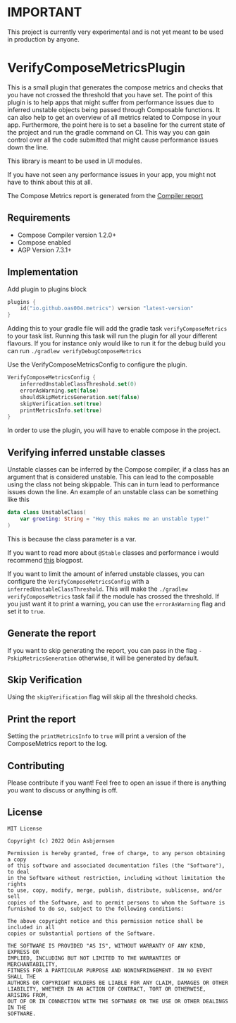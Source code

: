 # IMPORTANT
This project is currently very experimental and is not yet meant to be used in production by anyone.

# VerifyComposeMetricsPlugin

This is a small plugin that generates the compose metrics and checks that you have not crossed the threshold that you have set.
The point of this plugin is to help apps that might suffer from performance issues due to inferred unstable objects being passed through 
Composable functions. It can also help to get an overview of all metrics related to Compose in your app. Furthermore, the point here is to set
a baseline for the current state of the project and run the gradle command on CI. This way you can gain control over all the code submitted that 
might cause performance issues down the line.

This library is meant to be used in UI modules.

If you have not seen any performance issues in your app, you might not have to think about this at all.

The Compose Metrics report is generated from the [Compiler report](https://github.com/androidx/androidx/blob/androidx-main/compose/compiler/design/compiler-metrics.md)

## Requirements

 - Compose Compiler version 1.2.0+
 - Compose enabled
 - AGP Version 7.3.1+

## Implementation

Add plugin to plugins block 

```kt
plugins {
    id("io.github.oas004.metrics") version "latest-version"
}
```
Adding this to your gradle file will add the gradle task `verifyComposeMetrics` to your task list. Running this task
will run the plugin for all your different flavours. If you for instance only would like to run it for the debug build you can run `./gradlew verifyDebugComposeMetrics`

Use the VerifyComposeMetricsConfig to configure the plugin.

```kt
VerifyComposeMetricsConfig {
    inferredUnstableClassThreshold.set(0)
    errorAsWarning.set(false)
    shouldSkipMetricsGeneration.set(false)
    skipVerification.set(true)
    printMetricsInfo.set(true)
}

```

In order to use the plugin, you will have to enable compose in the project.

## Verifying inferred unstable classes

Unstable classes can be inferred by the Compose compiler, if a class has an argument that is considered unstable. This can lead to the composable using
the class not being skippable. This can in turn lead to performance issues down the line.
An example of an unstable class can be something like this 

```kt
data class UnstableClass(
    var greeting: String = "Hey this makes me an unstable type!"
)
```

This is because the class parameter is a var.

If you want to read more about `@Stable` classes and performance i would recommend [this](https://medium.com/androiddevelopers/jetpack-compose-stability-explained-79c10db270c8) blogpost.

If you want to limit the amount of inferred unstable classes, you can configure the `VerifyComposeMetricsConfig` with a `inferredUnstableClassThreshold`.
This will make the `./gradlew verifyComposeMetrics` task fail if the module has crossed the threshold. If you just want it to print a warning, you can 
use the `errorAsWarning` flag and set it to `true`.

## Generate the report

If you want to skip generating the report, you can pass in the flag `-PskipMetricsGeneration` otherwise, it will be generated by default.

## Skip Verification
Using the `skipVerification` flag will skip all the threshold checks.

## Print the report
Setting the `printMetricsInfo` to `true` will print a version of the ComposeMetrics report to the log.

## Contributing
Please contribute if you want! Feel free to open an issue if there is anything you want to discuss or anything is off.

## License

```
MIT License

Copyright (c) 2022 Odin Asbjørnsen

Permission is hereby granted, free of charge, to any person obtaining a copy
of this software and associated documentation files (the "Software"), to deal
in the Software without restriction, including without limitation the rights
to use, copy, modify, merge, publish, distribute, sublicense, and/or sell
copies of the Software, and to permit persons to whom the Software is
furnished to do so, subject to the following conditions:

The above copyright notice and this permission notice shall be included in all
copies or substantial portions of the Software.

THE SOFTWARE IS PROVIDED "AS IS", WITHOUT WARRANTY OF ANY KIND, EXPRESS OR
IMPLIED, INCLUDING BUT NOT LIMITED TO THE WARRANTIES OF MERCHANTABILITY,
FITNESS FOR A PARTICULAR PURPOSE AND NONINFRINGEMENT. IN NO EVENT SHALL THE
AUTHORS OR COPYRIGHT HOLDERS BE LIABLE FOR ANY CLAIM, DAMAGES OR OTHER
LIABILITY, WHETHER IN AN ACTION OF CONTRACT, TORT OR OTHERWISE, ARISING FROM,
OUT OF OR IN CONNECTION WITH THE SOFTWARE OR THE USE OR OTHER DEALINGS IN THE
SOFTWARE.
```

